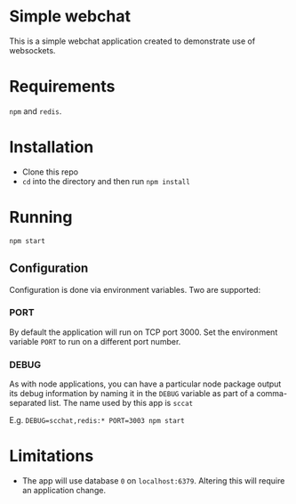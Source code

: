 # Simple webchat

This is a simple webchat application created to demonstrate use of websockets.

# Requirements
`npm` and `redis`.

# Installation
* Clone this repo
*  `cd` into the directory and then run `npm install`
# Running
`npm start`

## Configuration
Configuration is done via environment variables. Two are supported:
### PORT
By default the application will run on TCP port 3000. Set the environment variable `PORT` to run on a different port number.
### DEBUG
As with node applications, you can have a particular node package output its debug information by naming it in the `DEBUG` variable as part of a comma-separated list. The name used by this app is `sccat`

E.g. `DEBUG=scchat,redis:* PORT=3003 npm start`

# Limitations
* The app will use database `0` on `localhost:6379`. Altering this will require an application change.

